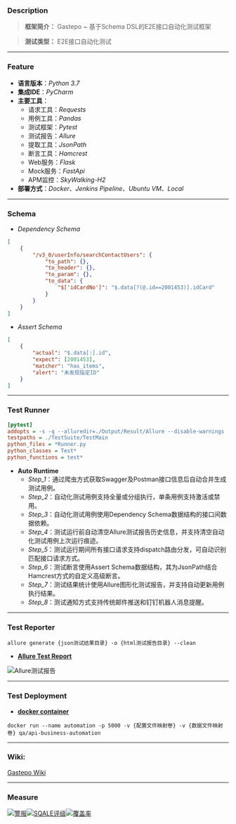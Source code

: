 ### Description

> **框架简介：** Gastepo ~ 基于Schema DSL的E2E接口自动化测试框架

> **测试类型：** E2E接口自动化测试

***

### Feature

* **语言版本**：*Python 3.7*
* **集成IDE**：*PyCharm*
* **主要工具**：
  * 请求工具：*Requests*
  * 用例工具：*Pandas*
  * 测试框架：*Pytest*
  * 测试报告：*Allure*
  * 提取工具：*JsonPath*
  * 断言工具：*Hamcrest*
  * Web服务：*Flask*
  * Mock服务：*FastApi*
  * APM监控：*SkyWalking-H2*
* **部署方式**：*Docker*、*Jenkins Pipeline*、*Ubuntu VM*、*Local*

***

### Schema

- *Dependency Schema*

```json
[
    {
        "/v3_0/userInfo/searchContactUsers": {
            "to_path": {},
            "to_header": {},
            "to_param": {},
            "to_data": {
                "$['idCardNo']": "$.data[?(@.id==2001453)].idCard"
            }
        }
    }
]
```

- *Assert Schema*

```json
[
    {
        "actual": "$.data[:].id",
        "expect": [2001453],
        "matcher": "has_items",
        "alert": "未发现指定ID"
    }
]
```

***

### Test Runner

```ini
[pytest]
addopts = -s -q --alluredir=./Output/Result/Allure --disable-warnings
testpaths = ./TestSuite/TestMain
python_files = *Runner.py
python_classes = Test*
python_functions = test*
```

- **Auto Runtime**
  - *Step_1*：通过爬虫方式获取Swagger及Postman接口信息后自动合并生成测试用例。
  - *Step_2*：自动化测试用例支持全量或分组执行，单条用例支持激活或禁用。
  - *Step_3*：自动化测试用例使用Dependency Schema数据结构的接口间数据依赖。
  - *Step_4*：测试运行前自动清空Allure测试报告历史信息，并支持清空自动化测试用例上次运行痕迹。
  - *Step_5*：测试运行期间所有接口请求支持dispatch路由分发，可自动识别匹配接口请求方式。
  - *Step_6*：测试断言使用Assert Schema数据结构，其为JsonPath结合Hamcrest方式的自定义高级断言。
  - *Step_7*：测试结果统计使用Allure图形化测试报告，并支持自动更新用例执行结果。
  - *Step_8*：测试通知方式支持传统邮件推送和钉钉机器人消息提醒。

***

### Test Reporter

```shell
allure generate {json测试结果目录} -o {html测试报告目录} --clean
```

- <u>**Allure Test Report**</u>

![Allure测试报告](https://git.tasly.com/mente/api_business_automation/raw/develop/Common/Static/Doc/Allure.png)

***

### Test Deployment

- <u>**docker container**</u>

```shell
docker run --name automation -p 5000 -v {配置文件映射卷} -v {数据文件映射卷} qa/api-business-automation
```

***

### Wiki:

[Gastepo Wiki](http://10.6.0.116:11110)

***

### Measure

[![警报](http://10.16.168.61:9005/api/project_badges/measure?project=Gastepo&metric=alert_status)](http://10.16.168.61:9005/dashboard?id=Gastepo)[![SQALE评级](http://10.16.168.61:9005/api/project_badges/measure?project=Gastepo&metric=sqale_rating)](http://10.16.168.61:9005/dashboard?id=Gastepo)[![覆盖率](http://10.16.168.61:9005/api/project_badges/measure?project=Gastepo&metric=coverage)](http://10.16.168.61:9005/dashboard?id=Gastepo)

[^QA]: 583512498@qq.com
